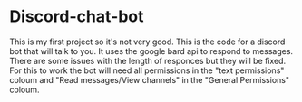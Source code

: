# Discord-chat-bot

This is my first project so it's not very good. 
This is the code for a discord bot that will talk to you. It uses the google bard api to respond to messages. There are some issues with the length of responces but they will be fixed. 
For this to work the bot will need all permissions in the "text permissions" coloum and "Read messages/View channels" in the "General Permissions" coloum. 
